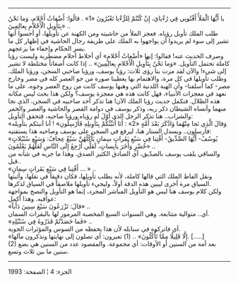 ------------------------------------------------------------------------

يا أَيُّهَا الْمَلَأُ أَفْتُونِي فِي رُءْيايَ، إِنْ كُنْتُمْ لِلرُّءْيا تَعْبُرُونَ «1» . قالُوا: أَضْغاثُ
أَحْلامٍ، وَما نَحْنُ بِتَأْوِيلِ الْأَحْلامِ بِعالِمِينَ» ..  
طلب الملك تأويل رؤياه. فعجز الملأ من حاشيته ومن الكهنة عن تأويلها، أو
أحسوا أنها تشير إلى سوء لم يريدوا أن يواجهوا به الملك على طريقة رجال
الحاشية في إظهار كل ما يسر الحكام وإخفاء ما يزعجهم.  
وصرف الحديث عنه! فقالوا: إنها «أَضْغاثُ أَحْلامٍ» أي أخلاط أحلام مضطربة وليست
رؤيا كاملة تحتمل التأويل. «وَما نَحْنُ بِتَأْوِيلِ الْأَحْلامِ بِعالِمِينَ» .. إذا كانت
أضغاثاً مختلطة لا تشير إلى شيء! والآن لقد مرت بنا رؤى ثلاث: رؤيا يوسف،
ورؤيا صاحبي السجن، ورؤيا الملك. وطلب تأويلها في كل مرة، والاهتمام بها
يعطينا صورة من جو العصر كله في مصر وخارج مصر- كما أسلفنا- وأن الهبة
اللدنية التي وهبها يوسف كانت من روح العصر وجوه، على ما نعهد في معجزات
الأنبياء، فهل كانت هذه هي معجزة يوسف؟ ولكن هذا بحث ليس مكانه هذه الظلال.
فنكمل حديث رؤيا الملك الآن! هنا تذكر أحد صاحبيه في السجن، الذي نجا منهما
وأنساه الشيطان ذكر ربه، وذكر يوسف في دوامة القصر والحاشية والعصر والخمر
والشراب.. هنا تذكر الرجل الذي أوّلَ له رؤياه ورؤيا صاحبه، فتحقق التأويل:  
«وَقالَ الَّذِي نَجا مِنْهُما وَادَّكَرَ بَعْدَ أُمَّةٍ «2» : أَنَا أُنَبِّئُكُمْ بِتَأْوِيلِهِ فَأَرْسِلُونِ» !
أنا أنبئكم بتأويله فأرسلون.. ويسدل الستار هنا، ليرفع في السجن على يوسف
وصاحبه هذا يستفتيه:  
«يُوسُفُ- أَيُّهَا الصِّدِّيقُ- أَفْتِنا فِي سَبْعِ بَقَراتٍ سِمانٍ يَأْكُلُهُنَّ سَبْعٌ عِجافٌ: وَسَبْعِ سُنْبُلاتٍ
خُضْرٍ وَأُخَرَ يابِساتٍ، لَعَلِّي أَرْجِعُ إِلَى النَّاسِ لَعَلَّهُمْ يَعْلَمُونَ» ..  
والساقي يلقب يوسف بالصدّيق، أي الصادق الكثير الصدق. وهذا ما جربه في شأنه
من قبل..  
«أَفْتِنا فِي سَبْعِ بَقَراتٍ سِمانٍ ... » ..  
ونقل الفاظ الملك التي قالها كاملة، لأنه يطلب تأويلها، فكان دقيقاً في
نقلها، وأثبتها السياق مرة أخرى ليبين هذه الدقة أولاً، وليجيء تأويلها
ملاصقاً في السياق لذكرها.  
ولكن كلام يوسف هنا ليس هو التأويل المباشر المجرد، إنما هو التأويل والنصح
بمواجهة عواقبه. وهذا أكمل:  
«قالَ: تَزْرَعُونَ سَبْعَ سِنِينَ دَأَباً» ..  
أي.. متوالية متتابعة. وهي السنوات السبع المخصبة المرموز لها بالبقرات
السمان.  
«فَما حَصَدْتُمْ فَذَرُوهُ فِي سُنْبُلِهِ» ..  
أي فاتركوه في سنابله لأن هذا يحفظه من السوس والمؤثرات الجوية.  
«إِلَّا قَلِيلًا مِمَّا تَأْكُلُونَ» .. (1) تعبرون: أي تصلون إلى نهايتها وتذكرون
مآلها. \[.....\]  
(2) بعد أمة من السنين أو الأوقات: أي مجموعة. والمقصود عدد من السنين هي
بضع سنين ما بين ثلاث وتسع.

------------------------------------------------------------------------

الجزء: 4 ¦ الصفحة: 1993
